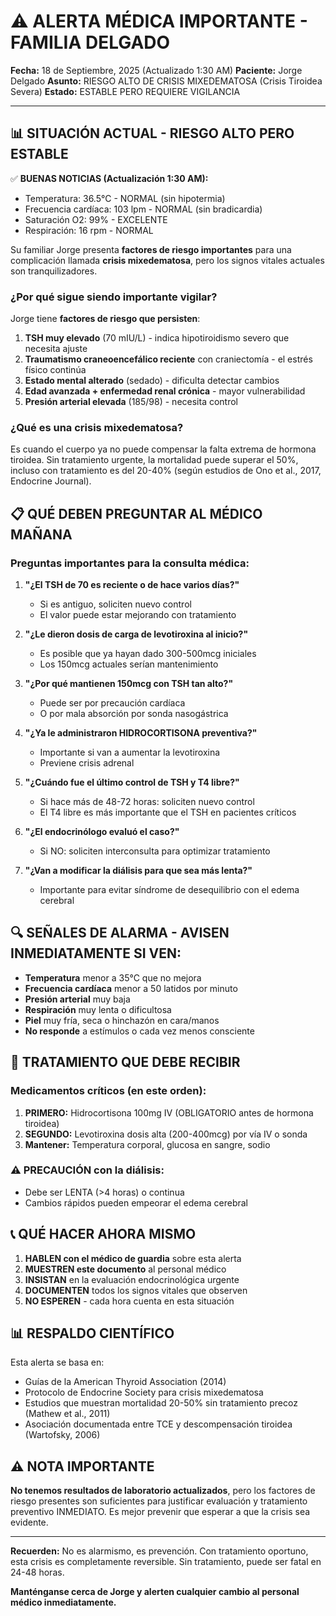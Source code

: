 # ⚠️ ALERTA MÉDICA IMPORTANTE - FAMILIA DELGADO

**Fecha:** 18 de Septiembre, 2025 (Actualizado 1:30 AM)
**Paciente:** Jorge Delgado
**Asunto:** RIESGO ALTO DE CRISIS MIXEDEMATOSA (Crisis Tiroidea Severa)
**Estado:** ESTABLE PERO REQUIERE VIGILANCIA

---

## 📊 SITUACIÓN ACTUAL - RIESGO ALTO PERO ESTABLE

✅ **BUENAS NOTICIAS (Actualización 1:30 AM):**
- Temperatura: 36.5°C - NORMAL (sin hipotermia)
- Frecuencia cardíaca: 103 lpm - NORMAL (sin bradicardia)
- Saturación O2: 99% - EXCELENTE
- Respiración: 16 rpm - NORMAL

Su familiar Jorge presenta **factores de riesgo importantes** para una complicación llamada **crisis mixedematosa**, pero los signos vitales actuales son tranquilizadores.

### ¿Por qué sigue siendo importante vigilar?

Jorge tiene **factores de riesgo que persisten**:

1. **TSH muy elevado** (70 mIU/L) - indica hipotiroidismo severo que necesita ajuste
2. **Traumatismo craneoencefálico reciente** con craniectomía - el estrés físico continúa
3. **Estado mental alterado** (sedado) - dificulta detectar cambios
4. **Edad avanzada + enfermedad renal crónica** - mayor vulnerabilidad
5. **Presión arterial elevada** (185/98) - necesita control

### ¿Qué es una crisis mixedematosa?

Es cuando el cuerpo ya no puede compensar la falta extrema de hormona tiroidea. Sin tratamiento urgente, la mortalidad puede superar el 50%, incluso con tratamiento es del 20-40% (según estudios de Ono et al., 2017, Endocrine Journal).

## 📋 QUÉ DEBEN PREGUNTAR AL MÉDICO MAÑANA

### Preguntas importantes para la consulta médica:

1. **"¿El TSH de 70 es reciente o de hace varios días?"**
   - Si es antiguo, soliciten nuevo control
   - El valor puede estar mejorando con tratamiento

2. **"¿Le dieron dosis de carga de levotiroxina al inicio?"**
   - Es posible que ya hayan dado 300-500mcg iniciales
   - Los 150mcg actuales serían mantenimiento

3. **"¿Por qué mantienen 150mcg con TSH tan alto?"**
   - Puede ser por precaución cardíaca
   - O por mala absorción por sonda nasogástrica

4. **"¿Ya le administraron HIDROCORTISONA preventiva?"**
   - Importante si van a aumentar la levotiroxina
   - Previene crisis adrenal

5. **"¿Cuándo fue el último control de TSH y T4 libre?"**
   - Si hace más de 48-72 horas: soliciten nuevo control
   - El T4 libre es más importante que el TSH en pacientes críticos

6. **"¿El endocrinólogo evaluó el caso?"**
   - Si NO: soliciten interconsulta para optimizar tratamiento

7. **"¿Van a modificar la diálisis para que sea más lenta?"**
   - Importante para evitar síndrome de desequilibrio con el edema cerebral

## 🔍 SEÑALES DE ALARMA - AVISEN INMEDIATAMENTE SI VEN:

- **Temperatura** menor a 35°C que no mejora
- **Frecuencia cardíaca** menor a 50 latidos por minuto
- **Presión arterial** muy baja
- **Respiración** muy lenta o dificultosa
- **Piel** muy fría, seca o hinchazón en cara/manos
- **No responde** a estímulos o cada vez menos consciente

## 💊 TRATAMIENTO QUE DEBE RECIBIR

### Medicamentos críticos (en este orden):
1. **PRIMERO:** Hidrocortisona 100mg IV (OBLIGATORIO antes de hormona tiroidea)
2. **SEGUNDO:** Levotiroxina dosis alta (200-400mcg) por vía IV o sonda
3. **Mantener:** Temperatura corporal, glucosa en sangre, sodio

### ⚠️ PRECAUCIÓN con la diálisis:
- Debe ser LENTA (>4 horas) o continua
- Cambios rápidos pueden empeorar el edema cerebral

## 📞 QUÉ HACER AHORA MISMO

1. **HABLEN con el médico de guardia** sobre esta alerta
2. **MUESTREN este documento** al personal médico
3. **INSISTAN** en la evaluación endocrinológica urgente
4. **DOCUMENTEN** todos los signos vitales que observen
5. **NO ESPEREN** - cada hora cuenta en esta situación

## 📊 RESPALDO CIENTÍFICO

Esta alerta se basa en:
- Guías de la American Thyroid Association (2014)
- Protocolo de Endocrine Society para crisis mixedematosa
- Estudios que muestran mortalidad 20-50% sin tratamiento precoz (Mathew et al., 2011)
- Asociación documentada entre TCE y descompensación tiroidea (Wartofsky, 2006)

## ⚠️ NOTA IMPORTANTE

**No tenemos resultados de laboratorio actualizados**, pero los factores de riesgo presentes son suficientes para justificar evaluación y tratamiento preventivo INMEDIATO. Es mejor prevenir que esperar a que la crisis sea evidente.

---

**Recuerden:** No es alarmismo, es prevención. Con tratamiento oportuno, esta crisis es completamente reversible. Sin tratamiento, puede ser fatal en 24-48 horas.

**Manténganse cerca de Jorge y alerten cualquier cambio al personal médico inmediatamente.**